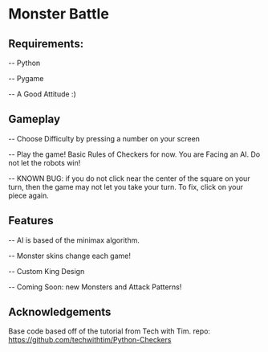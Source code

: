 # Monster Battle
## Requirements:
-- Python

-- Pygame

-- A Good Attitude :)

## Gameplay
-- Choose Difficulty by pressing a number on your screen

-- Play the game! Basic Rules of Checkers for now. You are Facing an AI. Do not let the robots win!

-- KNOWN BUG: if you do not click near the center of the square on your turn, then the game may not let you take your turn. To fix, click on your piece again.

## Features

-- AI is based of the minimax algorithm.

-- Monster skins change each game!

-- Custom King Design

-- Coming Soon: new Monsters and Attack Patterns!

## Acknowledgements

Base code based off of the tutorial from Tech with Tim. repo: https://github.com/techwithtim/Python-Checkers
